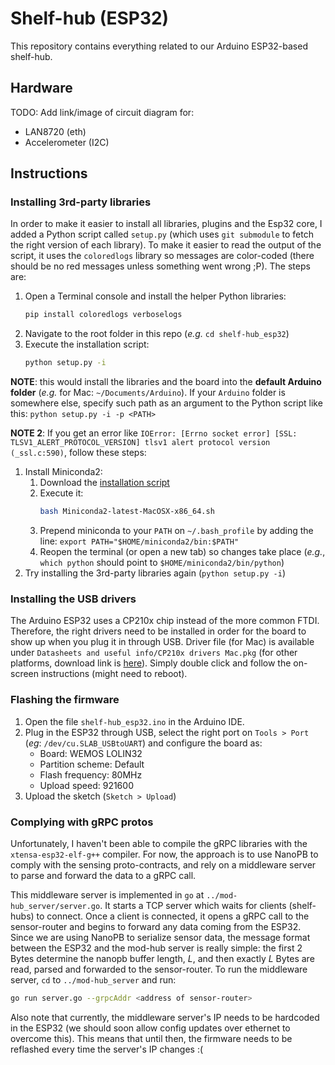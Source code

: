 # Shelf-hub (ESP32)
This repository contains everything related to our Arduino ESP32-based shelf-hub.

## Hardware
TODO: Add link/image of circuit diagram for:
 * LAN8720 (eth)
 * Accelerometer (I2C)

## Instructions

### Installing 3rd-party libraries
In order to make it easier to install all libraries, plugins and the Esp32 core, I added a Python script called `setup.py` (which uses `git submodule` to fetch the right version of each library). To make it easier to read the output of the script, it uses the `coloredlogs` library so messages are color-coded (there should be no red messages unless something went wrong ;P). The steps are:
  1. Open a Terminal console and install the helper Python libraries:
     ```sh
     pip install coloredlogs verboselogs
     ```
  2. Navigate to the root folder in this repo (_e.g._ `cd shelf-hub_esp32`)
  3. Execute the installation script:
     ```sh
     python setup.py -i
     ```
  **NOTE**: this would install the libraries and the board into the **default Arduino folder** (_e.g._ for Mac: `~/Documents/Arduino`). If your `Arduino` folder is somewhere else, specify such path as an argument to the Python script like this: `python setup.py -i -p <PATH>`

  **NOTE 2**: If you get an error like `IOError: [Errno socket error] [SSL: TLSV1_ALERT_PROTOCOL_VERSION] tlsv1 alert protocol version (_ssl.c:590)`, follow these steps:
   1. Install Miniconda2:
      1. Download the [installation script](https://repo.continuum.io/miniconda/Miniconda2-latest-MacOSX-x86_64.sh)
	  2. Execute it:
		 ```sh
		 bash Miniconda2-latest-MacOSX-x86_64.sh
		 ```
	  3. Prepend miniconda to your `PATH` on `~/.bash_profile` by adding the line: `export PATH="$HOME/miniconda2/bin:$PATH"`
	  4. Reopen the terminal (or open a new tab) so changes take place (_e.g._, `which python` should point to `$HOME/miniconda2/bin/python`)
   2. Try installing the 3rd-party libraries again (`python setup.py -i`)

### Installing the USB drivers
The Arduino ESP32 uses a CP210x chip instead of the more common FTDI. Therefore, the right drivers need to be installed in order for the board to show up when you plug it in through USB. Driver file (for Mac) is available under `Datasheets and useful info/CP210x drivers Mac.pkg` (for other platforms, download link is [here](https://www.silabs.com/products/development-tools/software/usb-to-uart-bridge-vcp-drivers)). Simply double click and follow the on-screen instructions (might need to reboot).

### Flashing the firmware
 1. Open the file `shelf-hub_esp32.ino` in the Arduino IDE.
 2. Plug in the ESP32 through USB, select the right port on `Tools > Port` (_eg_: `/dev/cu.SLAB_USBtoUART`) and configure the board as:
    - Board: WEMOS LOLIN32
    - Partition scheme: Default
    - Flash frequency: 80MHz
    - Upload speed: 921600
 3. Upload the sketch (`Sketch > Upload`)

### Complying with gRPC protos
Unfortunately, I haven't been able to compile the gRPC libraries with the `xtensa-esp32-elf-g++` compiler. For now, the approach is to use NanoPB to comply with the sensing proto-contracts, and rely on a middleware server to parse and forward the data to a gRPC call.

This middleware server is implemented in `go` at `../mod-hub_server/server.go`. It starts a TCP server which waits for clients (shelf-hubs) to connect. Once a client is connected, it opens a gRPC call to the sensor-router and begins to forward any data coming from the ESP32. Since we are using NanoPB to serialize sensor data, the message format between the ESP32 and the mod-hub server is really simple: the first 2 Bytes determine the nanopb buffer length, _L_, and then exactly _L_ Bytes are read, parsed and forwarded to the sensor-router. To run the middleware server, `cd` to `../mod-hub_server` and run:
```sh
go run server.go --grpcAddr <address of sensor-router>
```

Also note that currently, the middleware server's IP needs to be hardcoded in the ESP32 (we should soon allow config updates over ethernet to overcome this). This means that until then, the firmware needs to be reflashed every time the server's IP changes :(
